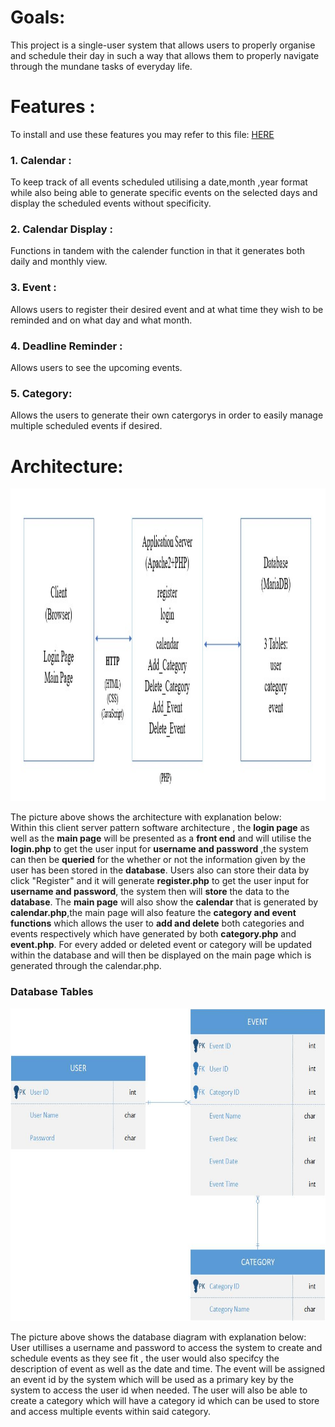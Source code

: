 # Goals:
This project is a single-user system that allows users to properly organise and schedule their day in such a way that allows them to properly navigate through the mundane tasks of everyday life. 
# Features :
  To install and use these features you may refer to this file: [HERE](../README.md)
  ### 1. Calendar :
  To keep track of all events scheduled utilising a date,month ,year format while also being able to generate specific events on the selected days and display the scheduled events without specificity.
  ### 2. Calendar Display :
  Functions in tandem with the calender function in that it generates both daily and monthly view.
  ### 3. Event :
  Allows users to register their desired event and at what time they wish to be reminded and on what day and what month.
  ### 4. Deadline Reminder :
  Allows users to see the upcoming events.
  ### 5. Category:
  Allows the users to generate their own catergorys in order to easily manage multiple scheduled events if desired.
  
# Architecture:
<img src="../src/img/Architecture.jpg" alt="Architecture" width="800" height="500">

The picture above shows the architecture with explanation below: <br>
Within this client server pattern software architecture , the **login page** as well as the **main page** will be presented as a **front end** and will utilise the **login.php** to get the user input for **username and password** ,the system can then be **queried** for the whether or not the information given by the user has been stored in the **database**. Users also can store their data by click "Register" and it will generate **register.php** to get the user input for **username and password**, the system then will **store** the data to the **database**. The **main page** will also show the **calendar** that is generated by **calendar.php**,the main page will also feature the **category and event functions** which allows the user to **add and delete** both categories and events respectively which have generated by both **category.php** and **event.php**. For every added or deleted event or category will be updated within the database and will then be displayed on the main page which is generated through the calendar.php.

### Database Tables
<img src="../src/img/Database_Tables.jpg" alt="Database_Tables" width="700" height="500"> 

The picture above shows the database diagram with explanation below: <br>
User utillises a username and password to access the system to create and schedule events as they see fit , the user would also specifcy the description of event as well as the date and time. The event will be assigned an event id by the system which will be used as a primary key by the system to access the user id when needed. The user will also be able to create a category which will have a category id which can be used to store and access multiple events within said category.
